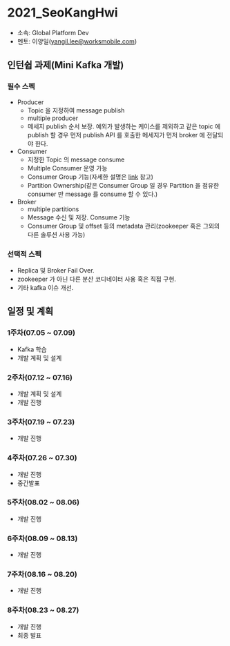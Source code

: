 # 2021_SeoKangHwi
- 소속: Global Platform Dev
- 멘토: 이양일(yangil.lee@worksmobile.com)

## 인턴쉽 과제(Mini Kafka 개발)
### 필수 스펙
- Producer
  + Topic 을 지정하여 message publish
  + multiple producer
  + 메세지 publish 순서 보장. 예외가 발생하는 케이스를 제외하고 같은 topic 에 publish 할 경우 먼저 publish API 를 호출한 메세지가 먼저 broker 에 전달되야 한다.
- Consumer
  + 지정한 Topic 의 message consume
  + Multiple Consumer 운영 가능
  + Consumer Group 기능(자세한 설명은 [link](https://www.popit.kr/kafka-consumer-group/) 참고)
  + Partition Ownership(같은 Consumer Group 일 경우 Partition 을 점유한 consumer 만 message 를 consume 할 수 있다.)
- Broker 
  + multiple partitions
  + Message 수신 및 저장. Consume 기능
  + Consumer Group 및 offset 등의 metadata 관리(zookeeper 혹은 그외의 다른 솔루션 사용 가능)  

### 선택적 스펙
+ Replica 및 Broker Fail Over.
+ zookeeper 가 아닌 다른 분산 코디네이터 사용 혹은 직접 구현.
+ 기타 kafka 이슈 개선.

## 일정 및 계획
### 1주차(07.05 ~ 07.09)
- Kafka 학습
- 개발 계획 및 설계

### 2주차(07.12 ~ 07.16)
- 개발 계획 및 설계
- 개발 진행

### 3주차(07.19 ~ 07.23)
- 개발 진행

### 4주차(07.26 ~ 07.30)
- 개발 진행
- 중간발표

### 5주차(08.02 ~ 08.06)
- 개발 진행

### 6주차(08.09 ~ 08.13)
- 개발 진행

### 7주차(08.16 ~ 08.20)
- 개발 진행

### 8주차(08.23 ~ 08.27)
- 개발 진행
- 최종 발표
